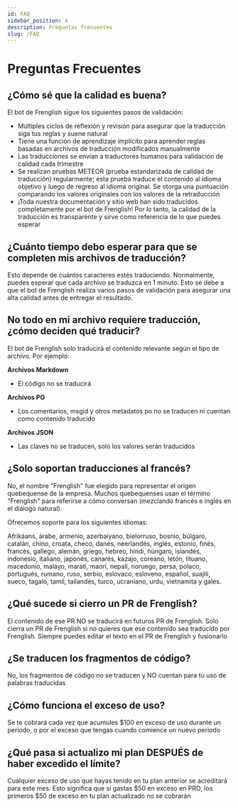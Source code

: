 ```yaml
---
id: FAQ
sidebar_position: 4
description: Preguntas frecuentes
slug: /FAQ
---
```


# Preguntas Frecuentes

## ¿Cómo sé que la calidad es buena?
El bot de Frenglish sigue los siguientes pasos de validación:
- Múltiples ciclos de reflexión y revisión para asegurar que la traducción siga tus reglas y suene natural
- Tiene una función de aprendizaje implícito para aprender reglas basadas en archivos de traducción modificados manualmente
- Las traducciones se envían a traductores humanos para validación de calidad cada trimestre
- Se realizan pruebas METEOR (prueba estandarizada de calidad de traducción) regularmente; esta prueba traduce el contenido al idioma objetivo y luego de regreso al idioma original. Se otorga una puntuación comparando los valores originales con los valores de la retraducción
- ¡Toda nuestra documentación y sitio web han sido traducidos completamente por el bot de Frenglish! Por lo tanto, la calidad de la traducción es transparente y sirve como referencia de lo que puedes esperar

## ¿Cuánto tiempo debo esperar para que se completen mis archivos de traducción?
Esto depende de cuántos caracteres estés traduciendo. Normalmente, puedes esperar que cada archivo se traduzca en 1 minuto. Esto se debe a que el bot de Frenglish realiza varios pasos de validación para asegurar una alta calidad antes de entregar el resultado.

## No todo en mi archivo requiere traducción, ¿cómo deciden qué traducir?
El bot de Frenglish solo traducirá el contenido relevante según el tipo de archivo. Por ejemplo:

**Archivos Markdown**
- El código no se traducirá

**Archivos PO**
- Los comentarios, msgid y otros metadatos po no se traducen ni cuentan como contenido traducido

**Archivos JSON**
- Las claves no se traducen, solo los valores serán traducidos

## ¿Solo soportan traducciones al francés?
No, el nombre "Frenglish" fue elegido para representar el origen quebequense de la empresa. Muchos quebequenses usan el término "Frenglish" para referirse a cómo conversan (mezclando francés e inglés en el diálogo natural).

Ofrecemos soporte para los siguientes idiomas:

Afrikáans, árabe, armenio, azerbaiyano, bielorruso, bosnio, búlgaro, catalán, chino, croata, checo, danés, neerlandés, inglés, estonio, finés, francés, gallego, alemán, griego, hebreo, hindi, húngaro, islandés, indonesio, italiano, japonés, canarés, kazajo, coreano, letón, lituano, macedonio, malayo, maratí, maorí, nepalí, noruego, persa, polaco, portugués, rumano, ruso, serbio, eslovaco, esloveno, español, suajili, sueco, tagalo, tamil, tailandés, turco, ucraniano, urdu, vietnamita y galés.

## ¿Qué sucede si cierro un PR de Frenglish?
El contenido de ese PR NO se traducirá en futuros PR de Frenglish. Solo cierra un PR de Frenglish si no quieres que ese contenido sea traducido por Frenglish. Siempre puedes editar el texto en el PR de Frenglish y fusionarlo

## ¿Se traducen los fragmentos de código?
No, los fragmentos de código no se traducen y NO cuentan para tu uso de palabras traducidas

## ¿Cómo funciona el exceso de uso?
Se te cobrará cada vez que acumules $100 en exceso de uso durante un periodo, o por el exceso que tengas cuando comience un nuevo periodo

## ¿Qué pasa si actualizo mi plan DESPUÉS de haber excedido el límite?
Cualquier exceso de uso que hayas tenido en tu plan anterior se acreditará para este mes. Esto significa que si gastas $50 en exceso en PRO, los primeros $50 de exceso en tu plan actualizado no se cobrarán